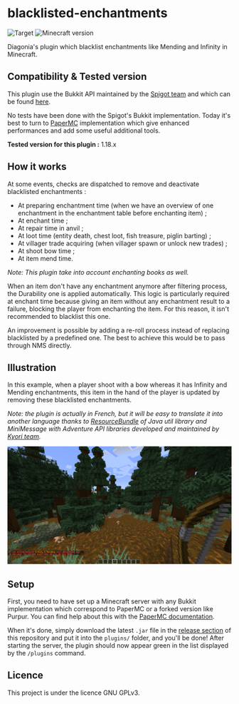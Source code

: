 # blacklisted-enchantments
![Target](https://img.shields.io/badge/plugin-Minecraft-blueviolet)
![Minecraft version](https://img.shields.io/badge/version-1.18.2-blue)

Diagonia's plugin which blacklist enchantments like Mending and Infinity in Minecraft.

## Compatibility & Tested version

This plugin use the Bukkit API maintained by the [Spigot team](https://www.spigotmc.org/) and which
can be found [here](https://hub.spigotmc.org/javadocs/bukkit/).

No tests have been done with the Spigot's Bukkit implementation. Today it's best to turn to
[PaperMC](https://papermc.io/) implementation which give enhanced performances and add some useful
additional tools.

**Tested version for this plugin :** 1.18.x

## How it works

At some events, checks are dispatched to remove and deactivate blacklisted enchantments :
* At preparing enchantment time (when we have an overview of one enchantment in the enchantment 
  table before enchanting item) ;
* At enchant time ;
* At repair time in anvil ;
* At loot time (entity death, chest loot, fish treasure, piglin barting) ;
* At villager trade acquiring (when villager spawn or unlock new trades) ;
* At shoot bow time ;
* At item mend time.

*Note: This plugin take into account enchanting books as well.*

When an item don't have any enchantment anymore after filtering process, the Durability one is
applied automatically. This logic is particularly required at enchant time because giving an item
without any enchantment result to a failure, blocking the player from enchanting the item.
For this reason, it isn't recommended to blacklist this one.

An improvement is possible by adding a re-roll process instead of replacing blacklisted by a
predefined one. The best to achieve this would be to pass through NMS directly.

## Illustration

In this example, when a player shoot with a bow whereas it has Infinity and Mending enchantments,
this item in the hand of the player is updated by removing these blacklisted enchantments.

*Note: the plugin is actually in French, but it will be easy to translate it into another
language thanks to [ResourceBundle](https://docs.oracle.com/javase/8/docs/api/java/util/ResourceBundle.html)
of Java util library and MiniMessage with Adventure API libraries developed and maintained by
[Kyori team](https://docs.adventure.kyori.net/).*

![](img/bow_shoot_reaction.png)

## Setup

First, you need to have set up a Minecraft server with any Bukkit implementation which correspond to
PaperMC or a forked version like Purpur. You can find help about this with the
[PaperMC documentation](https://docs.papermc.io/paper/getting-started).

When it's done, simply download the latest `.jar` file in the
[release section](https://github.com/Djaytan/diagonia-blacklisted-enchantments/releases/) of this
repository and put it into the `plugins/` folder, and you'll be done! After starting the server,
the plugin should now appear green in the list displayed by the `/plugins` command.

## Licence

This project is under the licence GNU GPLv3.
